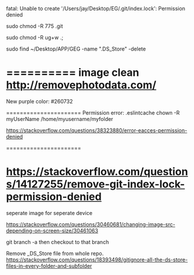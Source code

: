 
fatal: Unable to create '/Users/jay/Desktop/EG/.git/index.lock': Permission denied

sudo chmod -R 775 .git

sudo chmod -R ug+w .;


sudo find ~/Desktop/APP/GEG -name ".DS_Store" -delete

==========
image clean 
http://removephotodata.com/
==========
New purple color:  #260732

======================
Permission error:   .eslintcache
chown -R myUserName /home/myusername/myfolder

https://stackoverflow.com/questions/38323880/error-eacces-permission-denied

======================

https://stackoverflow.com/questions/14127255/remove-git-index-lock-permission-denied
==============
seperate image for seperate device 

https://stackoverflow.com/questions/30460681/changing-image-src-depending-on-screen-size/30461063



git branch -a
then checkout to that branch 


Remove _DS_Store file from whole repo. 
https://stackoverflow.com/questions/18393498/gitignore-all-the-ds-store-files-in-every-folder-and-subfolder
